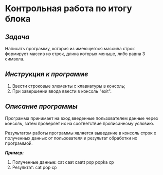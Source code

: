 # Контрольная работа по итогу блока

## *Задача*

Написать программу, которая из имеющегося массива строк формирует массив из строк, длина которых меньше, либо равна 3 символа. 

## *Инструкция к программе*

1. Ввести строковые элементы с клавиатуры в консоль;
2. При завершении ввода ввести в консоль "exit". 

## *Описание  программы*

Программа принимает на вход введенные пользователем данные через консоль, затем проверяет их на соответствие прописанному условию.

Результатом работы программы является выведение в консоль строк о полученных данных от пользователя и результат обработки их программой.

***Пример:***
1. Полученные данные: cat  caat  caatt  pop  popka  cp
2. Результат: cat  pop  cp  
